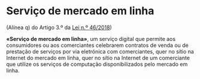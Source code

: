 # Serviço de mercado em linha
(Alínea q) do Artigo 3.º da [Lei n.º 46/2018](https://data.dre.pt/eli/lei/46/2018/08/13/p/dre/pt/html))

**«Serviço de mercado em linha»**, um serviço digital que permite aos consumidores ou aos comerciantes celebrarem contratos de venda ou de prestação de serviços por via eletrónica com comerciantes, quer no sítio na Internet do mercado em linha, quer no sítio na Internet de um comerciante que utilize os serviços de computação disponibilizados pelo mercado em linha.